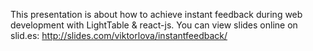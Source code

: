 This presentation is about how to achieve instant feedback during web development with LightTable & react-js. 
You can view slides online on slid.es: http://slides.com/viktorlova/instantfeedback/
